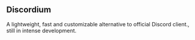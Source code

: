## Discordium

A lightweight, fast and customizable alternative to official Discord client., still in intense development.

